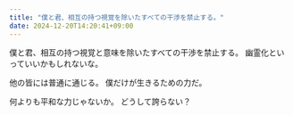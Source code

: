 ```yaml
---
title: "僕と君、相互の持つ視覚を除いたすべての干渉を禁止する。"
date: 2024-12-20T14:20:41+09:00
---
```

僕と君、相互の持つ視覚と意味を除いたすべての干渉を禁止する。
幽霊化といっていいかもしれないな。

他の皆には普通に通じる。
僕だけが生きるための力だ。

何よりも平和な力じゃないか。
どうして誇らない？
